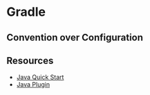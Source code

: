 # Gradle

## Convention over Configuration

## Resources

- [Java Quick Start](https://docs.gradle.org/current/userguide/building_java_projects.html)
- [Java Plugin](https://docs.gradle.org/current/userguide/java_plugin.html)

